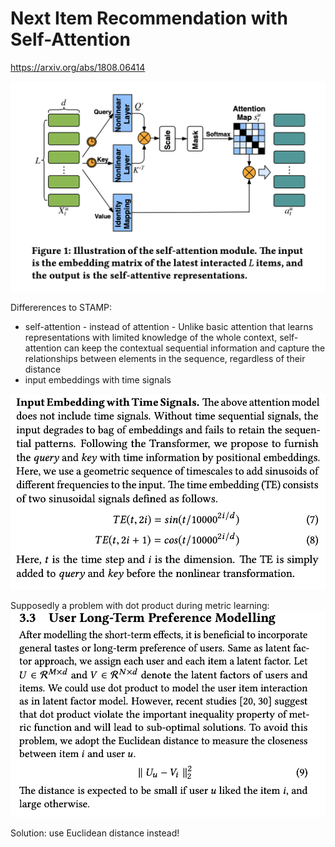 # Next Item Recommendation with Self-Attention

https://arxiv.org/abs/1808.06414

![](../../../attachments/2021-06-07-11-30-50.png)

Differerences to STAMP:
* self-attention - instead of attention - Unlike basic attention that learns representations with limited knowledge of the whole context, self-attention can keep the contextual sequential information and capture the relationships between elements in the sequence, regardless of their distance
* input embeddings with time signals


![](../../../attachments/2021-06-07-11-49-15.png)


Supposedly a problem with dot product during metric learning:
![](../../../attachments/2021-06-07-11-50-15.png)

Solution: use Euclidean distance instead!